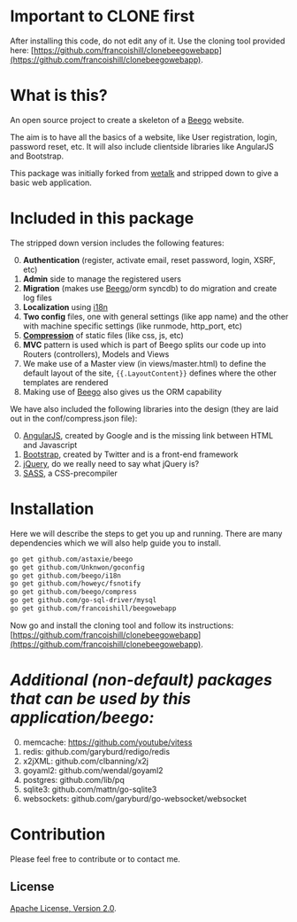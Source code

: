 Important to CLONE first
========================
After installing this code, do not edit any of it. Use the cloning tool provided here:
[https://github.com/francoishill/clonebeegowebapp](https://github.com/francoishill/clonebeegowebapp).

# What is this?

An open source project to create a skeleton of a [Beego](https://github.com/astaxie/beego) website.

The aim is to have all the basics of a website, like User registration, login, password reset, etc. It will also include clientside libraries like AngularJS and Bootstrap.


This package was initially forked from [wetalk](https://github.com/beego/wetalk) and stripped down to give a basic web application.


# Included in this package

The stripped down version includes the following features:

0. **Authentication** (register, activate email, reset password, login, XSRF, etc)
0. **Admin** side to manage the registered users
0. **Migration** (makes use [Beego](https://github.com/astaxie/beego)/orm syncdb) to do migration and create log files
0. **Localization** using [i18n](https://github.com/beego/i18n)
0. **Two config** files, one with general settings (like app name) and the other with machine specific settings (like runmode, http_port, etc)
0. **[Compression](https://github.com/beego/compress)** of static files (like css, js, etc)
0. **MVC** pattern is used which is part of Beego splits our code up into Routers (controllers), Models and Views
0. We make use of a Master view (in views/master.html) to define the default layout of the site, ``{{.LayoutContent}}`` defines where the other templates are rendered
0. Making use of [Beego](https://github.com/astaxie/beego) also gives us the ORM capability


We have also included the following libraries into the design (they are laid out in the conf/compress.json file):

0. [AngularJS](http://angularjs.org/), created by Google and is the missing link between HTML and Javascript
0. [Bootstrap](http://getbootstrap.com/2.3.2/), created by Twitter and is a front-end framework
0. [jQuery](http://jquery.com/), do we really need to say what jQuery is?
0. [SASS](http://sass-lang.com/), a CSS-precompiler


# Installation

Here we will describe the steps to get you up and running. There are many dependencies which we will also help guide you to install.

```bash
go get github.com/astaxie/beego
go get github.com/Unknwon/goconfig
go get github.com/beego/i18n
go get github.com/howeyc/fsnotify
go get github.com/beego/compress
go get github.com/go-sql-driver/mysql
go get github.com/francoishill/beegowebapp
```

Now go and install the cloning tool and follow its instructions:
[https://github.com/francoishill/clonebeegowebapp](https://github.com/francoishill/clonebeegowebapp).


# *Additional (non-default) packages that can be used by this application/beego:*

0. memcache: https://github.com/youtube/vitess
0. redis: github.com/garyburd/redigo/redis
0. x2jXML: github.com/clbanning/x2j
0. goyaml2: github.com/wendal/goyaml2
0. postgres: github.com/lib/pq
0. sqlite3: github.com/mattn/go-sqlite3
0. websockets: github.com/garyburd/go-websocket/websocket


# Contribution

Please feel free to contribute or to contact me.

## License

[Apache License, Version 2.0](http://www.apache.org/licenses/LICENSE-2.0.html).

